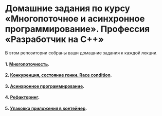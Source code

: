 # Домашние задания по курсу «Многопоточное и асинхронное программирование». Профессия «Разработчик на С++»

В этом репозитории собраны ваши домашние задания к каждой лекции.

#### 1. [Многопоточность](https://github.com/NewStudentOk/HWmap/tree/main/Less_1).
#### 2. [Конкуренция, состояние гонки. Race condition](https://github.com/NewStudentOk/HWmap/tree/main/Less_2).
#### 3. [Асинхронное программирование](https://github.com/NewStudentOk/HWmap/tree/main/Less_3).
#### 4. [Рефакторинг](https://github.com/NewStudentOk/HWmap/tree/main/Less_4).
#### 5. [Упаковка приложения в контейнер](https://github.com/NewStudentOk/HWmap/tree/main/Less_5).

